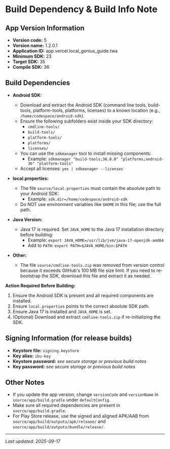 # Build Dependency & Build Info Note

## App Version Information
- **Version code:** 5
- **Version name:** 1.2.0.1
- **Application ID:** app.vercel.local_genius_guide.twa
- **Minimum SDK:** 23
- **Target SDK:** 35
- **Compile SDK:** 36


## Build Dependencies
- **Android SDK:**
	- Download and extract the Android SDK (command line tools, build-tools, platform-tools, platforms, licenses) to a known location (e.g., `/home/codespace/android-sdk`).
	- Ensure the following subfolders exist inside your SDK directory:
		- `cmdline-tools/`
		- `build-tools/`
		- `platform-tools/`
		- `platforms/`
		- `licenses/`
	- You can use the `sdkmanager` tool to install missing components:
		- Example: `sdkmanager "build-tools;36.0.0" "platforms;android-36" "platform-tools"`
	- Accept all licenses: `yes | sdkmanager --licenses`

- **local.properties:**
	- The file `source/local.properties` must contain the absolute path to your Android SDK:
		- Example: `sdk.dir=/home/codespace/android-sdk`
	- Do NOT use environment variables like `$HOME` in this file; use the full path.

- **Java Version:**
	- Java 17 is required. Set `JAVA_HOME` to the Java 17 installation directory before building:
		- Example: `export JAVA_HOME=/usr/lib/jvm/java-17-openjdk-amd64`
		- Add to `PATH`: `export PATH=$JAVA_HOME/bin:$PATH`

- **Other:**
	- The file `source/cmdline-tools.zip` was removed from version control because it exceeds GitHub's 100 MB file size limit. If you need to re-bootstrap the SDK, download this file and extract it as needed.

**Action Required Before Building:**
1. Ensure the Android SDK is present and all required components are installed.
2. Ensure `local.properties` points to the correct absolute SDK path.
3. Ensure Java 17 is installed and `JAVA_HOME` is set.
4. (Optional) Download and extract `cmdline-tools.zip` if re-initializing the SDK.

## Signing Information (for release builds)
- **Keystore file:** `signing.keystore`
- **Key alias:** `ibu-key`
- **Keystore password:** _see secure storage or previous build notes_
- **Key password:** _see secure storage or previous build notes_

## Other Notes
- If you update the app version, change `versionCode` and `versionName` in `source/app/build.gradle` under `defaultConfig`.
- Make sure all required dependencies are present in `source/app/build.gradle`.
- For Play Store release, use the signed and aligned APK/AAB from `source/app/build/outputs/apk/release/` and `source/app/build/outputs/bundle/release/`.

---

_Last updated: 2025-09-17_
